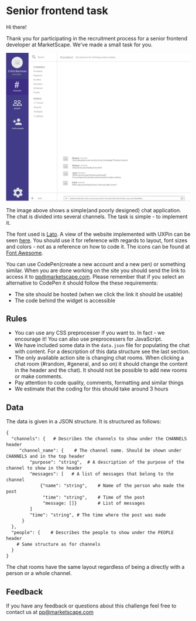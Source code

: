 # Senior frontend task

Hi there!

Thank you for participating in the recruitment process for a senior frontend developer at MarketScape. We've made a small task for you.

![Preview](preview.JPG)

The image above shows a simple(and poorly designed) chat application. The chat is divided into several channels. The task is simple - to implement it.

The font used is [Lato](https://fonts.google.com/specimen/Lato). A view of the website implemented with UXPin can be seen [here](https://collaborate.uxpin.com/b8276ce351be48f3b69a32083c263e8fb958430a#/pages/57076903). You should use it for reference with regards to layout, font sizes and colors - not as a reference on how to code it. The icons can be found at [Font Awesome](http://fontawesome.io).

You can use CodePen(create a new account and a new pen) or something similar. When you are done working on the site you should send the link to access it to pp@marketscape.com. Please remember that if you select an alternative to CodePen it should follow the these requirements:

* The site should be hosted (when we click the link it should be usable)
* The code behind the widget is accessible

## Rules 

* You can use any CSS preprocesser if you want to. In fact - we encourage it! You can also use preprocessers for JavaScript.
* We have included some data in the `data.json` file for populating the chat with content. For a description of this data structure see the last section.
* The only available action site is changing chat rooms. When clicking a chat room (#random, #general, and so on) it should change the content in the header and the chat). It should not be possible to add new rooms or make comments.
* Pay attention to code quality, comments, formatting and similar things
* We estimate that the coding for this should take around 3 hours

## Data

The data is given in a JSON structure. It is structured as follows:
```
{
  "channels": {   # Describes the channels to show under the CHANNELS header
     "channel_name": {    # The channel name. Should be shown under CHANNELS and in the top header
         "purpose": "string",  # A description of the purpose of the channel to show in the header
         "messages": [   # A list of messages that belong to the channel
             {"name": "string",    # Name of the person who made the post
              "time": "string",    # Time of the post
              "message: []}        # List of messages
         ]
         "time": "string", # The time where the post was made
      }
  },
  "people": {    # Describes the people to show under the PEOPLE header
    # Same structure as for channels
  }
}
```
The chat rooms have the same layout regardless of being a directly with a person or a whole channel.

## Feedback

If you have any feedback or questions about this challenge feel free to contact us at pp@marketscape.com
